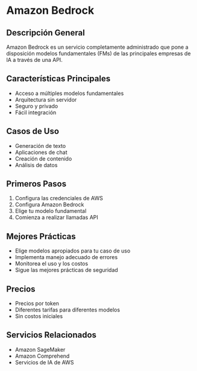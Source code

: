 # Amazon Bedrock

## Descripción General
Amazon Bedrock es un servicio completamente administrado que pone a disposición modelos fundamentales (FMs) de las principales empresas de IA a través de una API.

## Características Principales
- Acceso a múltiples modelos fundamentales
- Arquitectura sin servidor
- Seguro y privado
- Fácil integración

## Casos de Uso
- Generación de texto
- Aplicaciones de chat
- Creación de contenido
- Análisis de datos

## Primeros Pasos
1. Configura las credenciales de AWS
2. Configura Amazon Bedrock
3. Elige tu modelo fundamental
4. Comienza a realizar llamadas API

## Mejores Prácticas
- Elige modelos apropiados para tu caso de uso
- Implementa manejo adecuado de errores
- Monitorea el uso y los costos
- Sigue las mejores prácticas de seguridad

## Precios
- Precios por token
- Diferentes tarifas para diferentes modelos
- Sin costos iniciales

## Servicios Relacionados
- Amazon SageMaker
- Amazon Comprehend
- Servicios de IA de AWS 